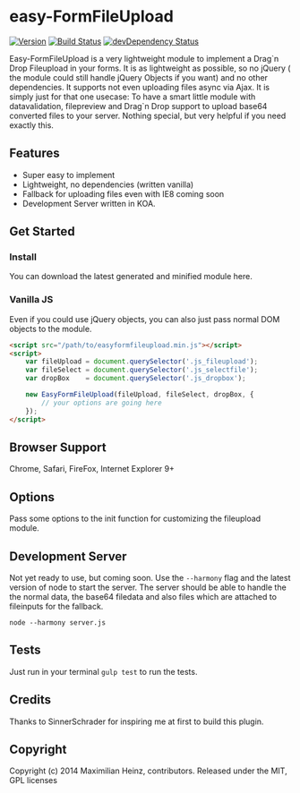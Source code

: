 # easy-FormFileUpload

[![Version](http://img.shields.io/badge/version-0.0.1-green.svg)]()
[![Build Status](https://magnum.travis-ci.com/meandmax/easy-FormFileUpload.svg?token=apnBwHLjZ974yJCoHTh7&branch=master)](https://magnum.travis-ci.com/meandmax/easy-FormFileUpload)
[![devDependency Status](https://david-dm.org/meandmax/easy-FormFileUpload/dev-status.svg)](https://david-dm.org/meandmax/easy-FormFileUpload#info=devDependencies)

Easy-FormFileUpload is a very lightweight module to implement a Drag\`n Drop Fileupload in your forms. It is as lightweight as possible, so no jQuery ( the module could still handle jQuery Objects if you want) and no other dependencies. It supports not even uploading files async via Ajax. It is simply just for that one usecase: To have a smart little module with datavalidation, filepreview and Drag\`n Drop support to upload base64 converted files to your server. Nothing special, but very helpful if you need exactly this.

## Features

* Super easy to implement
* Lightweight, no dependencies (written vanilla)
* Fallback for uploading files even with IE8 coming soon
* Development Server written in KOA.

## Get Started

### Install

You can download the latest generated and minified module here.

### Vanilla JS

Even if you could use jQuery objects, you can also just pass normal DOM objects to the module.

```html
<script src="/path/to/easyformfileupload.min.js"></script>  
<script>
    var fileUpload = document.querySelector('.js_fileupload');
    var fileSelect = document.querySelector('.js_selectfile');
    var dropBox    = document.querySelector('.js_dropbox');

    new EasyFormFileUpload(fileUpload, fileSelect, dropBox, {
        // your options are going here
    });
</script>
```

## Browser Support

Chrome, Safari, FireFox, Internet Explorer 9+

## Options

Pass some options to the init function for customizing the fileupload module.

## Development Server

Not yet ready to use, but coming soon. Use the ``--harmony`` flag and the latest version of node to start the server. The server should be able to handle the the normal data, the base64 filedata and also files which are attached to fileinputs for the fallback.

```
node --harmony server.js
```

## Tests

Just run in your terminal  ``gulp test`` to run the tests.

## Credits

Thanks to SinnerSchrader for inspiring me at first to build this plugin.

## Copyright

Copyright (c) 2014 Maximilian Heinz, contributors. Released under the MIT, GPL licenses
